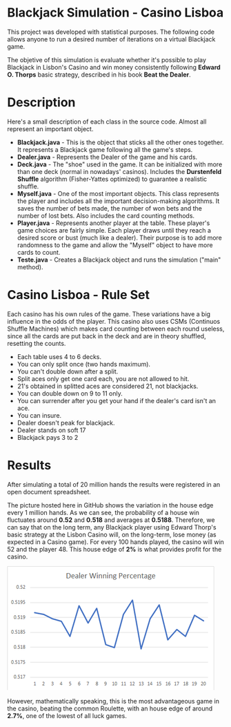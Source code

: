 # Blackjack Simulation - Casino Lisboa

This project was developed with statistical purposes. The following code allows anyone to run a desired number of iterations on a virtual Blackjack game.

The objetive of this simulation is evaluate whether it's possible to play Blackjack in Lisbon's Casino and win money consistently following **Edward O. Thorps** basic strategy, described in his book **Beat the Dealer**.

# Description

Here's a small description of each class in the source code. Almost all represent an important object.

  - **Blackjack.java** - This is the object that sticks all the other ones together. It represents a Blackjack game following all the game's steps.
  - **Dealer.java** - Represents the Dealer of the game and his cards.
  - **Deck.java** - The "shoe" used in the game. It can be initialized with more than one deck (normal in nowadays' casinos). Includes the **Durstenfeld Shuffle** algorithm (Fisher-Yattes optimized) to guarantee a realistic shuffle.
  - **Myself.java** - One of the most important objects. This class represents the player and includes all the important decision-making algorithms. It saves the number of bets made, the number of won bets and the number of lost bets. Also includes the card counting methods.
  - **Player.java** - Represents another player at the table. These player's game choices are fairly simple. Each player draws until they reach a desired score or bust (much like a dealer). Their purpose is to add more randomness to the game and allow the "Myself" object to have more cards to count.
  - **Teste.java** - Creates a Blackjack object and runs the simulation ("main" method).

# Casino Lisboa - Rule Set

Each casino has his own rules of the game. These variations have a big influence in the odds of the player. This casino also uses CSMs (Continuos Shuffle Machines) which makes card counting between each round useless, since all the cards are put back in the deck and are in theory shuffled, resetting the counts.

- Each table uses 4 to 6 decks.
- You can only split once (two hands maximum).
- You can't double down after a split.
- Split aces only get one card each, you are not allowed to hit.
- 21's obtained in splitted aces are considered 21, not blackjacks.
- You can double down on 9 to 11 only.
- You can surrender after you get your hand if the dealer's card isn't an ace.
- You can insure.
- Dealer doesn't peak for blackjack.
- Dealer stands on soft 17
- Blackjack pays 3 to 2

# Results

After simulating a total of 20 million hands the results were registered in an open document spreadsheet. 

The picture hosted here in GitHub shows the variation in the house edge every 1 million hands. As we can see, the probability of a house win fluctuates around **0.52** and **0.518** and averages at **0.5188**. Therefore, we can say that on the long term, any Blackjack player using Edward Thorp's basic strategy at the Lisbon Casino will, on the long-term, lose money (as expected in a Casino game). For every 100 hands played, the casino will win 52 and the player 48. This house edge of **2%** is what provides profit for the casino.

![alt text](https://github.com/UlissesFerreira/BlackjackSimulation/blob/master/House%20Edge.png "House Advantage")

However, mathematically speaking, this is the most advantageous game in the casino, beating the common Roulette, with an house edge of around **2.7%**, one of the lowest of all luck games.
